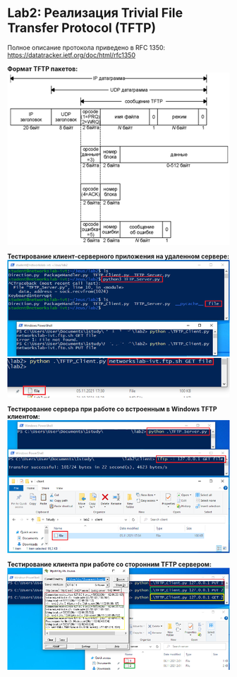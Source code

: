 # Lab2: Реализация Trivial File Transfer Protocol (TFTP)  
Полное описание протокола приведено в RFC 1350: https://datatracker.ietf.org/doc/html/rfc1350  

**Формат TFTP пакетов:**  
![](https://raw.githubusercontent.com/MickeyMouseMouse/NetworksLab2021/lab2/lab2/images/tftp_message_format.PNG "")  

**Тестирование клиент-серверного приложения на удаленном сервере:**  
![](https://raw.githubusercontent.com/MickeyMouseMouse/NetworksLab2021/lab2/lab2/images/remote1.PNG "")  
![](https://raw.githubusercontent.com/MickeyMouseMouse/NetworksLab2021/lab2/lab2/images/remote2.PNG "")  

**Тестирование сервера при работе со встроенным в Windows TFTP клиентом:**  
![](https://raw.githubusercontent.com/MickeyMouseMouse/NetworksLab2021/lab2/lab2/images/default_tftp_client.PNG "")  

**Тестирование клиента при работе со сторонним TFTP сервером:**  
![](https://raw.githubusercontent.com/MickeyMouseMouse/NetworksLab2021/lab2/lab2/images/third_party_tftp_server.PNG "")  

